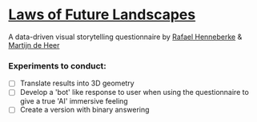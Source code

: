 # [Laws of Future Landscapes](https://martijndeheer.github.io/Laws-of-Future-Landscapes/)
A data-driven visual storytelling questionnaire by [Rafael Henneberke](www.rafaelhenneberke.com) & [Martijn de Heer](www.martijndeheer.nl)

### Experiments to conduct:
- [ ] Translate results into 3D geometry
- [ ] Develop a 'bot' like response to user when using the questionnaire to give a true 'AI' immersive feeling
- [ ] Create a version with binary answering